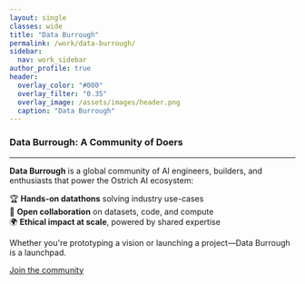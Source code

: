 ```yaml
---
layout: single
classes: wide
title: "Data Burrough"
permalink: /work/data-burrough/
sidebar:
  nav: work_sidebar
author_profile: true
header:
  overlay_color: "#000"
  overlay_filter: "0.35"
  overlay_image: /assets/images/header.png
  caption: "Data Burrough"
---
```


### Data Burrough: A Community of Doers
---

**Data Burrough** is a global community of AI engineers, builders, and enthusiasts that power the Ostrich AI ecosystem:

🏆 **Hands-on datathons** solving industry use-cases  
🤝 **Open collaboration** on datasets, code, and compute  
🌍 **Ethical impact at scale**, powered by shared expertise  

Whether you're prototyping a vision or launching a project—Data Burrough is a launchpad.

[Join the community](https://nas.io/ostrich-ai)
